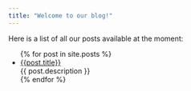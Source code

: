```yaml
---
title: "Welcome to our blog!"
---
```


Here is a list of all our posts available at the moment:
<ul>
  {% for post in site.posts %}
    <li>
      <a href="{{margaritageleta.github.io}}{{post.permalink}}">{{post.title}}</a><br/>
      {{ post.description }}
</li>
  {% endfor %}
</ul>

